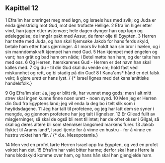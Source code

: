 ## Kapittel 12

1 Efra'im har omringet meg med løgn, og Israels hus med svik; og Juda er enda gjenstridig mot Gud, mot den trofaste Hellige.
2 Efra'im higer etter vind, han jager etter østenvær; hele dagen dynger han opp løgn og ødeleggelse; de inngår pakt med Assur, de fører olje til Egypten.
3 Herren har trette med Juda, og han skal hjemsøke Jakob for hans ferds skyld, betale ham etter hans gjerninger.
4 I mors liv holdt han sin bror i hælen, og i sin manndomskraft kjempet han med Gud.
5 Han kjempet med engelen og vant; han gråt og bad ham om nåde; i Betel møtte han ham, og der talte han med oss.
6 Og Herren, hærskarenes Gud - Herren er det navn han skal kalles med.
7 Og du - til din Gud skal du vende om; hold fast ved miskunnhet og rett, og bi stadig på din Gud!
8 I Kana'ans* hånd er det falsk vekt; å gjøre urett er hans lyst. / {* Israel lignes med det kana'anittiske handelsfolk.}

9 Og Efra'im sier: Ja, jeg er blitt rik, har vunnet meg gods; men i alt mitt strev skal ingen kunne finne noen urett - noen synd.
10 Men jeg er Herren din Gud fra Egyptens land; jeg vil enda la deg bo i telt slik som i høytidsdagene.
11 Jeg har talt til profetene, og jeg har latt dem se syner i mengde, og gjennom profetene har jeg talt i lignelser.
12 Er Gilead fullt av misgjerninger, så skal de også bli rent til intet; har de ofret okser i Gilgal, så skal og deres altere bli som stenrøser langsmed markens furer.
13 Jakob flyktet til Arams land*, Israel tjente for å vinne en hustru - for å vinne en hustru voktet han får. / {* d.e. Mesopotamia.}

14 Men ved en profet førte Herren Israel opp fra Egypten, og ved en profet voktet han det.
15 Efra'im har vakt bitter harme; derfor skal hans Herre la hans blodskyld komme over ham, og hans hån skal han gjengjelde ham.
